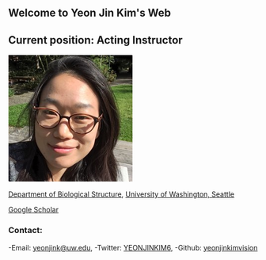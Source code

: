 ## Welcome to Yeon Jin Kim's Web

## Current position: Acting Instructor
![Yeon Jin Kim, Ph.D.](https://github.com/yeonjinkimvision/yeonjinkim.github.io/raw/master/yjk.jpg)

[Department of Biological Structure](https://depts.washington.edu/biostr/home),
[University of Washington, Seattle](https://www.washington.edu/)

[Google Scholar](https://scholar.google.ca/citations?user=D4w2Jbec7IMC&hl=en)

### Contact:
-Email: [yeonjink@uw.edu](yeonjink@uw.edu),
-Twitter: [YEONJINKIM6](https://twitter.com/YEONJINKIM6),
-Github: [yeonjinkimvision](https://github.com/yeonjinkimvision)

